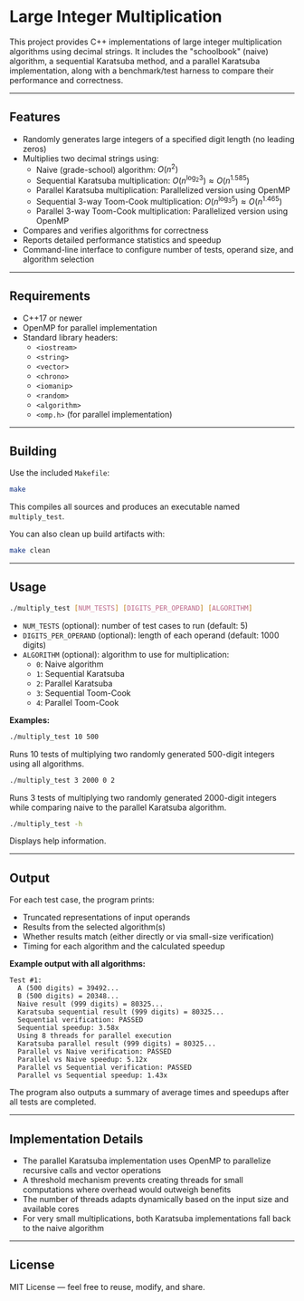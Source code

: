 # Large Integer Multiplication

This project provides C++ implementations of large integer multiplication algorithms using decimal strings. It includes the "schoolbook" (naive) algorithm, a sequential Karatsuba method, and a parallel Karatsuba implementation, along with a benchmark/test harness to compare their performance and correctness.

---

## Features

- Randomly generates large integers of a specified digit length (no leading zeros)  
- Multiplies two decimal strings using:
  - Naive (grade-school) algorithm: $O(n^2)$  
  - Sequential Karatsuba multiplication: $O(n^{\log_2 3}) \approx O(n^{1.585})$
  - Parallel Karatsuba multiplication: Parallelized version using OpenMP
  - Sequential 3-way Toom-Cook multiplication: $O(n^{\log_3 5}) \approx O(n^{1.465})$
  - Parallel 3-way Toom-Cook multiplication: Parallelized version using OpenMP
- Compares and verifies algorithms for correctness  
- Reports detailed performance statistics and speedup  
- Command-line interface to configure number of tests, operand size, and algorithm selection

---

## Requirements

- C++17 or newer  
- OpenMP for parallel implementation
- Standard library headers:
  - `<iostream>`
  - `<string>`
  - `<vector>`
  - `<chrono>`
  - `<iomanip>`
  - `<random>`
  - `<algorithm>`
  - `<omp.h>` (for parallel implementation)

---

## Building

Use the included `Makefile`:

```bash
make
```

This compiles all sources and produces an executable named `multiply_test`.

You can also clean up build artifacts with:

```bash
make clean
```

---

## Usage

```bash
./multiply_test [NUM_TESTS] [DIGITS_PER_OPERAND] [ALGORITHM]
```

- `NUM_TESTS` (optional): number of test cases to run (default: 5)  
- `DIGITS_PER_OPERAND` (optional): length of each operand (default: 1000 digits)  
- `ALGORITHM` (optional): algorithm to use for multiplication:
  - `0`: Naive algorithm
  - `1`: Sequential Karatsuba
  - `2`: Parallel Karatsuba
  - `3`: Sequential Toom-Cook
  - `4`: Parallel Toom-Cook

**Examples:**

```bash
./multiply_test 10 500
```

Runs 10 tests of multiplying two randomly generated 500-digit integers using all algorithms.

```bash
./multiply_test 3 2000 0 2
```

Runs 3 tests of multiplying two randomly generated 2000-digit integers while comparing naive to the parallel Karatsuba algorithm.

```bash
./multiply_test -h
```

Displays help information.

---

## Output

For each test case, the program prints:

- Truncated representations of input operands  
- Results from the selected algorithm(s)  
- Whether results match (either directly or via small-size verification)  
- Timing for each algorithm and the calculated speedup  

**Example output with all algorithms:**

```
Test #1:
  A (500 digits) = 39492...
  B (500 digits) = 20348...
  Naive result (999 digits) = 80325...
  Karatsuba sequential result (999 digits) = 80325...
  Sequential verification: PASSED
  Sequential speedup: 3.58x
  Using 8 threads for parallel execution
  Karatsuba parallel result (999 digits) = 80325...
  Parallel vs Naive verification: PASSED
  Parallel vs Naive speedup: 5.12x
  Parallel vs Sequential verification: PASSED
  Parallel vs Sequential speedup: 1.43x
```

The program also outputs a summary of average times and speedups after all tests are completed.

---

## Implementation Details

- The parallel Karatsuba implementation uses OpenMP to parallelize recursive calls and vector operations
- A threshold mechanism prevents creating threads for small computations where overhead would outweigh benefits
- The number of threads adapts dynamically based on the input size and available cores
- For very small multiplications, both Karatsuba implementations fall back to the naive algorithm

---

## License

MIT License — feel free to reuse, modify, and share.